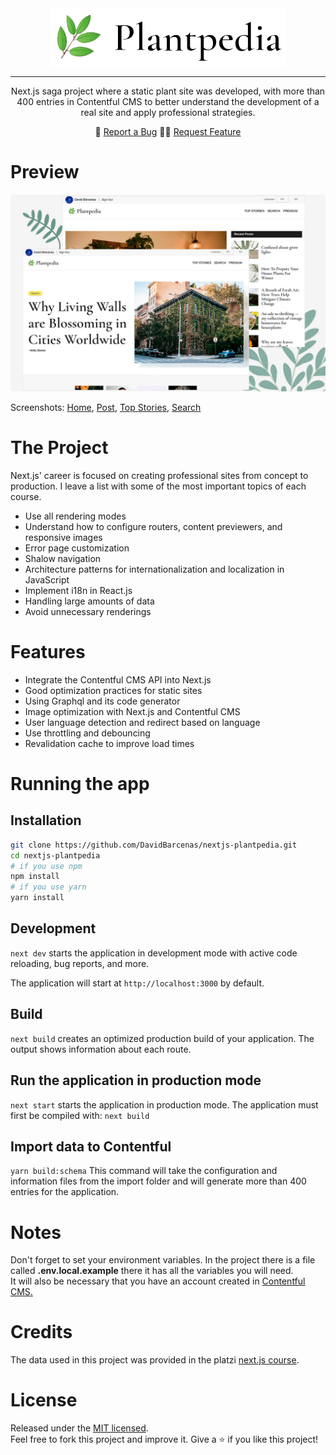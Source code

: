 <div align="center">
  <img src="./.readme-static/logo.png" alt="Plantpedia">
</div>

***

<p align="center">Next.js saga project where a static plant site was developed, with more than 400 entries in Contentful CMS to better understand the development of a real site and apply professional strategies.</p>

<p align="center">
  🐞 <a href="https://github.com/DavidBarcenas/nextjs-plantpedia/issues">Report a Bug</a> 
  🙋‍♂️ <a href="https://github.com/DavidBarcenas/nextjs-plantpedia/issues">Request Feature</a>
</p>


# Preview
![App screenshot](./.readme-static/app.jpg)

Screenshots: 
[Home](./.readme-static/home.png),
[Post](./.readme-static/post.png),
[Top Stories](./.readme-static/top-stories.png),
[Search](./.readme-static/search.png)

# The Project
Next.js' career is focused on creating professional sites from concept to production. I leave a list with some of the most important topics of each course.

- Use all rendering modes
- Understand how to configure routers, content previewers, and responsive images
- Error page customization
- Shalow navigation
- Architecture patterns for internationalization and localization in JavaScript
- Implement i18n in React.js
- Handling large amounts of data
- Avoid unnecessary renderings

# Features

- Integrate the Contentful CMS API into Next.js
- Good optimization practices for static sites
- Using Graphql and its code generator
- Image optimization with Next.js and Contentful CMS
- User language detection and redirect based on language
- Use throttling and debouncing
- Revalidation cache to improve load times

# Running the app

## Installation

```bash
git clone https://github.com/DavidBarcenas/nextjs-plantpedia.git
cd nextjs-plantpedia
# if you use npm
npm install
# if you use yarn
yarn install
```

## Development
`next dev` starts the application in development mode with active code reloading, bug reports, and more.

The application will start at `http://localhost:3000` by default.


## Build
`next build` creates an optimized production build of your application. The output shows information about each route.

## Run the application in production mode
`next start` starts the application in production mode. The application must first be compiled with: `next build`

## Import data to Contentful
`yarn build:schema` This command will take the configuration and information files from the import folder and will generate more than 400 entries for the application.

# Notes

Don't forget to set your environment variables. In the project there is a file called **.env.local.example** there it has all the variables you will need.\
It will also be necessary that you have an account created in [Contentful CMS.](https://www.contentful.com/)

# Credits
The data used in this project was provided in the platzi [next.js course](https://platzi.com/cursos/nextjs-jamstack/).

# License
Released under the  [MIT licensed](LICENSE).\
Feel free to fork this project and improve it. Give a ⭐️ if you like this project!